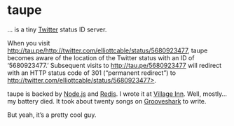 taupe
=====
… is a tiny [Twitter][] status ID server.

When you visit
<http://tau.pe/http://twitter.com/elliottcable/status/5680923477>,
taupe becomes aware of the location of the Twitter status with an ID of
‘5680923477.’ Subsequent visits to <http://tau.pe/5680923477> will redirect
with an HTTP status code of 301 (“permanent redirect”) to
http://twitter.com/elliottcable/status/5680923477>.

taupe is backed by [Node.js][] and [Redis][]. I wrote it at [Village Inn][].
Well, mostly… my battery died. It took about twenty songs on [Grooveshark][] to
write.

But yeah, it’s a pretty cool guy.

  [Twitter]: <http://twitter.com/>
    "Do I seriously need to have an explanatory title for Twitter? Come on."
  [Node.js]: <http://nodejs.org/> "JavaScript. On your server. Bein’ awesome."
  [Redis]: <http://code.google.com/p/redis/>
    "Redis, the coolest key-value store EVAR!"
  [Village Inn]: <http://villageinn.com/> "Local 24-hour diner of yum."
  [Grooveshark]: <http://grooveshark.com/> "Music."

